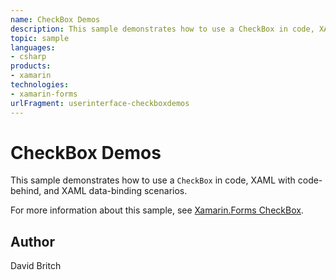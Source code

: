 ```yaml
---
name: CheckBox Demos
description: This sample demonstrates how to use a CheckBox in code, XAML with code-behind, and XAML data-binding scenarios. For more information about this sample, see Xamarin.Forms CheckBox.
topic: sample
languages:
- csharp
products:
- xamarin
technologies:
- xamarin-forms
urlFragment: userinterface-checkboxdemos
---
```

CheckBox Demos
==============

This sample demonstrates how to use a `CheckBox` in code, XAML with code-behind, and XAML data-binding scenarios.

For more information about this sample, see [Xamarin.Forms CheckBox](https://docs.microsoft.com/xamarin/xamarin-forms/user-interface/checkbox).

Author
------

David Britch
